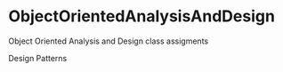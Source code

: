 # ObjectOrientedAnalysisAndDesign
Object Oriented Analysis and Design class assigments

Design Patterns

